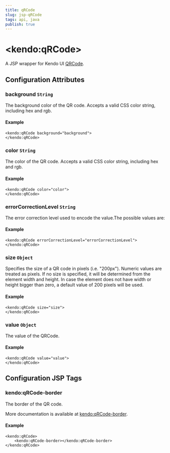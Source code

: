 ```yaml
---
title: qRCode
slug: jsp-qRCode
tags: api, java
publish: true
---
```


# \<kendo:qRCode\>
A JSP wrapper for Kendo UI [QRCode](/api/dataviz/qrcode).

## Configuration Attributes

### background `String`

The background color of the QR code. Accepts a valid CSS color string, including hex and rgb.

#### Example
    <kendo:qRCode background="background">
    </kendo:qRCode>

### color `String`

The color of the QR code. Accepts a valid CSS color string, including hex and rgb.

#### Example
    <kendo:qRCode color="color">
    </kendo:qRCode>

### errorCorrectionLevel `String`

The error correction level used to encode the value.The possible values are:

#### Example
    <kendo:qRCode errorCorrectionLevel="errorCorrectionLevel">
    </kendo:qRCode>

### size `Object`

Specifies the size of a QR code in pixels (i.e. "200px"). Numeric values are treated as pixels. If no size is specified, it will be determined from the element width and height. In case the element does not have width or height bigger than zero, a default value of 200 pixels will be used.

#### Example
    <kendo:qRCode size="size">
    </kendo:qRCode>

### value `Object`

The value of the QRCode.

#### Example
    <kendo:qRCode value="value">
    </kendo:qRCode>


##  Configuration JSP Tags

### kendo:qRCode-border

The border of the QR code.

More documentation is available at [kendo:qRCode-border](qrcode/border).

#### Example

    <kendo:qRCode>
        <kendo:qRCode-border></kendo:qRCode-border>
    </kendo:qRCode>

